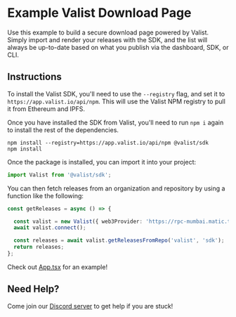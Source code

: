 # Example Valist Download Page

Use this example to build a secure download page powered by Valist. Simply import and render your releases with the SDK,
and the list will always be up-to-date based on what you publish via the dashboard, SDK, or CLI.

## Instructions

To install the Valist SDK, you'll need to use the `--registry` flag, and set it to `https://app.valist.io/api/npm`.
This will use the Valist NPM registry to pull it from Ethereum and IPFS.

Once you have installed the SDK from Valist, you'll need to run `npm i` again to install the rest of the dependencies.

```shell
npm install --registry=https://app.valist.io/api/npm @valist/sdk
npm install
```

Once the package is installed, you can import it into your project:

```typescript
import Valist from '@valist/sdk';
```

You can then fetch releases from an organization and repository by using a function like the following:

```typescript
const getReleases = async () => {

  const valist = new Valist({ web3Provider: 'https://rpc-mumbai.matic.today' });
  await valist.connect();

  const releases = await valist.getReleasesFromRepo('valist', 'sdk');
  return releases;
};
```

Check out [App.tsx](src/App.tsx) for an example!

## Need Help?

Come join our [Discord server](https://valist.io/discord) to get help if you are stuck!
